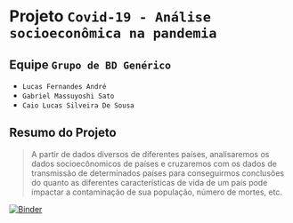 # Projeto `Covid-19 - Análise socioeconômica na pandemia`

## Equipe `Grupo de BD Genérico`
* `Lucas Fernandes André`
* `Gabriel Massuyoshi Sato`
* `Caio Lucas Silveira De Sousa`

## Resumo do Projeto
> A partir de dados diversos de diferentes países, analisaremos os dados socioecônomicos de países e cruzaremos com os dados de transmissão de determinados países para conseguirmos conclusões do quanto as diferentes características de vida de um país pode impactar a contaminação de sua população, número de mortes, etc.

[![Binder](https://mybinder.org/badge_logo.svg)](https://mybinder.org/v2/gh/lukeoluk/BD-Trabalho-final/HEAD)
